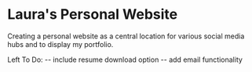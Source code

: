 Laura's Personal Website
================
 Creating a personal website as a central location for various social media hubs and to display my portfolio.

Left To Do:
 -- include resume download option
 -- add email functionality